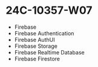 # 24C-10357-W07

- Firebase
- Firebase Authentication
- Firebase AuthUI
- Firebase Storage
- Firebase Realtime Database
- Firebase Firestore